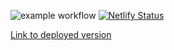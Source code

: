 ![example workflow](https://github.com/Valery91-qw/elinext-flickr/actions/workflows/github-actions.yml/badge.svg) [![Netlify Status](https://api.netlify.com/api/v1/badges/308d79f4-a0a1-4807-9d17-e31d6b2037fd/deploy-status)](https://app.netlify.com/sites/jade-torrone-dc6f9e/deploys)

[Link to deployed version](https://jade-torrone-dc6f9e.netlify.app)
